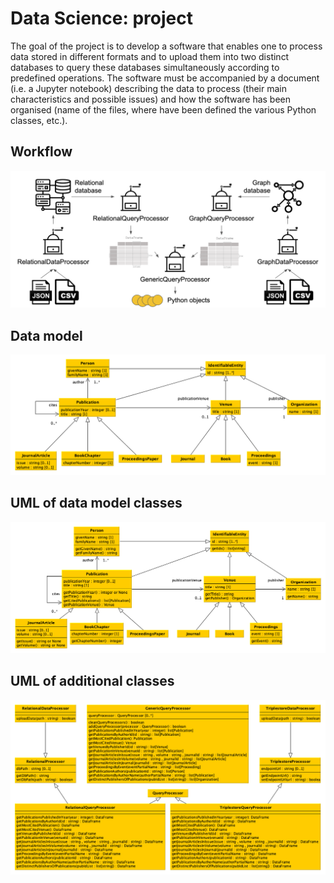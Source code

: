 # Data Science: project

The goal of the project is to develop a software that enables one to process data stored in different formats and to upload them into two distinct databases
to query these databases simultaneously according to predefined operations. The software must be accompanied by a document (i.e. a Jupyter notebook) describing the data to process (their main characteristics and possible issues) and how the software has been organised (name of the files, where have been defined the various Python classes, etc.).

## Workflow

![Workflow of the project](workflow.png)

## Data model

![Data model](datamodel.png)

## UML of data model classes

![Data model classes](uml.png)

## UML of additional classes

![Data model classes](uml2.png)
